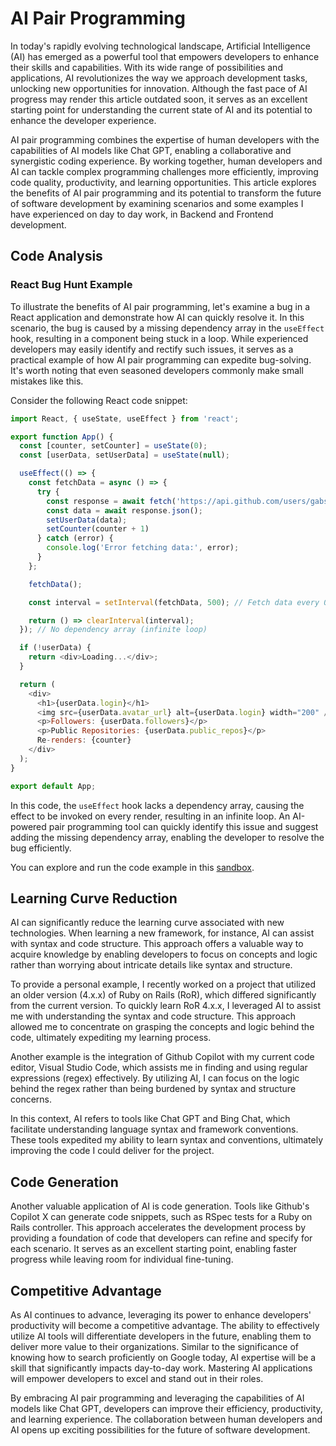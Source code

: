 # AI Pair Programming

In today's rapidly evolving technological landscape, Artificial Intelligence (AI) has emerged as a powerful tool that empowers developers to enhance their skills and capabilities. With its wide range of possibilities and applications, AI revolutionizes the way we approach development tasks, unlocking new opportunities for innovation. Although the fast pace of AI progress may render this article outdated soon, it serves as an excellent starting point for understanding the current state of AI and its potential to enhance the developer experience.

AI pair programming combines the expertise of human developers with the capabilities of AI models like Chat GPT, enabling a collaborative and synergistic coding experience. By working together, human developers and AI can tackle complex programming challenges more efficiently, improving code quality, productivity, and learning opportunities. This article explores the benefits of AI pair programming and its potential to transform the future of software development by examining scenarios and some examples I have experienced on day to day work, in Backend and Frontend development.

## Code Analysis

### React Bug Hunt Example

To illustrate the benefits of AI pair programming, let's examine a bug in a React application and demonstrate how AI can quickly resolve it. In this scenario, the bug is caused by a missing dependency array in the `useEffect` hook, resulting in a component being stuck in a loop. While experienced developers may easily identify and rectify such issues, it serves as a practical example of how AI pair programming can expedite bug-solving. It's worth noting that even seasoned developers commonly make small mistakes like this.

Consider the following React code snippet:

```javascript
import React, { useState, useEffect } from 'react';

export function App() {
  const [counter, setCounter] = useState(0);
  const [userData, setUserData] = useState(null);

  useEffect(() => {
    const fetchData = async () => {
      try {
        const response = await fetch('https://api.github.com/users/gabssanto');
        const data = await response.json();
        setUserData(data);
        setCounter(counter + 1)
      } catch (error) {
        console.log('Error fetching data:', error);
      }
    };

    fetchData();

    const interval = setInterval(fetchData, 500); // Fetch data every 0.5 seconds

    return () => clearInterval(interval);
  }); // No dependency array (infinite loop)

  if (!userData) {
    return <div>Loading...</div>;
  }

  return (
    <div>
      <h1>{userData.login}</h1>
      <img src={userData.avatar_url} alt={userData.login} width="200" />
      <p>Followers: {userData.followers}</p>
      <p>Public Repositories: {userData.public_repos}</p>
      Re-renders: {counter}
    </div>
  );
}

export default App;
```

In this code, the `useEffect` hook lacks a dependency array, causing the effect to be invoked on every render, resulting in an infinite loop. An AI-powered pair programming tool can quickly identify this issue and suggest adding the missing dependency array, enabling the developer to resolve the bug efficiently.

You can explore and run the code example in this [sandbox](https://1482073.playcode.io/).

## Learning Curve Reduction

AI can significantly reduce the learning curve associated with new technologies. When learning a new framework, for instance, AI can assist with syntax and code structure. This approach offers a valuable way to acquire knowledge by enabling developers to focus on concepts and logic rather than worrying about intricate details like syntax and structure.

To provide a personal example, I recently worked on a project that utilized an older version (4.x.x) of Ruby on Rails (RoR), which differed significantly from the current version. To quickly learn RoR 4.x.x, I leveraged AI to assist me with understanding the syntax and code structure. This approach allowed me to concentrate on grasping the concepts and logic behind the code, ultimately expediting my learning process.

Another example is the integration of Github Copilot with my current code editor, Visual Studio Code, which assists me in finding and using regular expressions (regex) effectively. By utilizing AI, I can focus on the logic behind the regex rather than being burdened by syntax and structure concerns.

In this context, AI refers to tools like Chat GPT and Bing Chat, which facilitate understanding language syntax and framework conventions. These tools expedited my ability to learn syntax and conventions, ultimately improving the code I could deliver for the project.

## Code Generation

Another valuable application of AI is code generation. Tools like Github's Copilot X can generate code snippets, such as RSpec tests for a Ruby on Rails controller. This approach accelerates the development process by providing a foundation of code that developers can refine and specify for each scenario. It serves as an excellent starting point, enabling faster progress while leaving room for individual fine-tuning.

## Competitive Advantage

As AI continues to advance, leveraging its power to enhance developers' productivity will become a competitive advantage. The ability to effectively utilize AI tools will differentiate developers in the future, enabling them to deliver more value to their organizations. Similar to the significance of knowing how to search proficiently on Google today, AI expertise will be a skill that significantly impacts day-to-day work. Mastering AI applications will empower developers to excel and stand out in their roles.

By embracing AI pair programming and leveraging the capabilities of AI models like Chat GPT, developers can improve their efficiency, productivity, and learning experience. The collaboration between human developers and AI opens up exciting possibilities for the future of software development.
